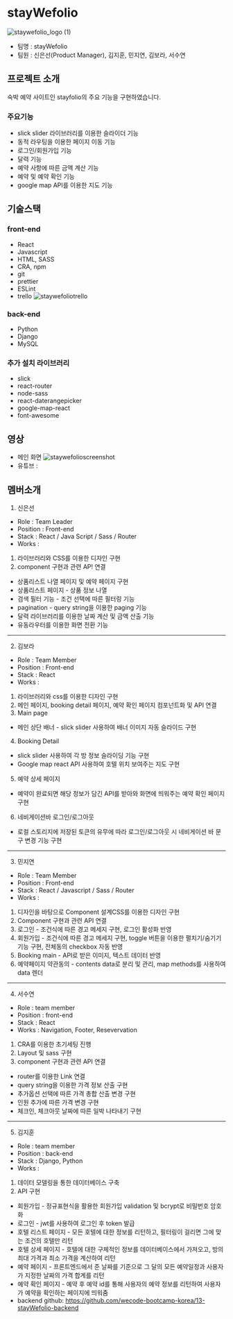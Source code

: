 # stayWefolio
![staywefolio_logo (1)](https://user-images.githubusercontent.com/66218824/97653516-4fc1ed00-1aa4-11eb-9566-2defcbfa8405.png)
- 팀명 : stayWefolio
- 팀원 : 신은선(Product Manager), 김지훈, 민지연, 김보라, 서수연

## 프로젝트 소개
 숙박 예약 사이트인 stayfolio의 주요 기능을 구현하였습니다. 
 
### 주요기능 
- slick slider 라이브러리를 이용한 슬라이더 기능
- 동적 라우팅을 이용한 페이지 이동 기능
- 로그인/회원가입 기능
- 달력 기능 
- 예약 사항에 따른 금액 계산 기능
- 예약 및 예약 확인 기능
- google map API를 이용한 지도 기능

## 기술스택
### front-end
- React
- Javascript
- HTML, SASS
- CRA, npm
- git
- prettier
- ESLint
- trello
![staywefoliotrello](https://user-images.githubusercontent.com/66218824/97659837-56a42c00-1ab3-11eb-9580-b9c7a41123ca.png)

### back-end
- Python
- Django
- MySQL

### 추가 설치 라이브러리
- slick
- react-router
- node-sass
- react-daterangepicker
- google-map-react
- font-awesome

## 영상
- 메인 화면
![staywefolioscreenshot](https://user-images.githubusercontent.com/66218824/97659783-34121300-1ab3-11eb-9c92-80319daab3cf.png)
- 유튜브
 : 

## 멤버소개

1. 신은선
- Role : Team Leader
- Position : Front-end
- Stack : React / Java Script / Sass / Router 
- Works : 
 1) 라이브러리와 CSS를 이용한 디자인 구현
 2) component 구현과 관련 AP! 연결
 - 상품리스트 나열 페이지 및 예약 페이지 구현
 - 상품리스트 페이지 - 상품 정보 나열
 - 검색 필터 기능 - 조건 선택에 따른 필터링 기능
 - pagination - query string을 이용한 paging 기능
 - 달력 라이브러리를 이용한 날짜 계산 및 금액 산출 기능
 - 유동라우터를 이용한 화면 전환 기능
 ---
2. 김보라
- Role : Team Member
- Position : Front-end
- Stack : React
- Works :
1) 라이브러리와 css를 이용한 디자인 구현
2) 메인 페이지, booking detail 페이지, 예약 확인 페이지 컴포넌트화 및 API 연결
3) Main page
 -  메인 상단 배너 - slick slider 사용하여 배너 이미지 자동 슬라이드 구현
4) Booking Detail
 - slick slider 사용하여 각 방 정보 슬라이딩 기능 구현
 - Google map react API 사용하여 호텔 위치 보여주는 지도 구현
5) 예약 상세 페이지
 - 예약이 완료되면 해당 정보가 담긴 API를 받아와 화면에 띄워주는 예약 확인 페이지 구현
6) 네비게이션바 로그인/로그아웃
 - 로컬 스토리지에 저장된 토큰의 유무에 따라 로그인/로그아웃 시 네비게이션 바 문구 변경 기능 구현
 ---
3. 민지연
- Role : Team Member
- Position : Front-end
- Stack : React / Javascript / Sass / Router
- Works : 
1) 디자인을 바탕으로 Component 설계CSS를 이용한 디자인 구현
2) Component 구현과 관련 API 연결
3) 로그인 - 조건식에 따른 경고 메세지 구현, 로그인 활성화 반영
4) 회원가입 - 조건식에 따른 경고 메세지 구현, toggle 버튼을 이용한 펼치기/숨기기 기능 구현, 전체동의 checkbox 자동 반영
5) Booking main - API로 받은 이미지, 텍스트 데이터 반영
6) 예약페이지 약관동의 - contents data로 분리 및 관리, map methods를 사용하여 data 렌더
---
4. 서수연
 - Role : team member
 - Position : front-end
 - Stack : React
 - Works : Navigation, Footer, Resevervation
1) CRA를 이용한 초기세팅 진행
2) Layout 및 sass 구현
3) component 구현과 관련 API 연결
 - router를 이용한 Link 연결
 - query string을 이용한 가격 정보 산출 구현
 - 추가옵션 선택에 따른 가격 총합 산출 변경 구현
 - 인원 추가에 따른 가격 변경 구현
 - 체크인, 체크아웃 날짜에 따른 일박 나타내기 구현
---
5. 김지훈
- Role : team member
- Position : back-end
- Stack : Django, Python
- Works : 
1) 데이터 모델링을 통한 데이터베이스 구축
2) API 구현
- 회원가입 - 정규표현식을 활용한 회원가입 validation 및 bcrypt로 비밀번호 암호화
- 로그인 - jwt를 사용하여 로그인 후 token 발급
- 호텔 리스트 페이지 - 모든 호텔에 대한 정보를 리턴하고, 필터링이 걸리면 그에 맞는 조건의 호텔만 리턴
- 호텔 상세 페이지 - 호텔에 대한 구체적인 정보를 데이터베이스에서 가져오고, 방의 최대 가격과 최소 가격을 계산하여 리턴
- 예약 페이지 - 프론트엔드에서 준 날짜를 기준으로 그 달의 모든 예약일정과 사용자가 지정한 날짜의 가격 합계를 리턴
- 예약 확인 페이지 - 예약 후 예약 id를 통해 사용자의 예약 정보를 리턴하여 사용자가 예약을 확인하는 페이지에 띄워줌
- backend github: https://github.com/wecode-bootcamp-korea/13-stayWefolio-backend
